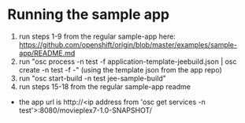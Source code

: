 # Running the sample app
1. run steps 1-9 from the regular sample-app here:
https://github.com/openshift/origin/blob/master/examples/sample-app/README.md
1. run "osc process -n test -f application-template-jeebuild.json | osc create -n test -f -"   (using the template json from the app repo)
1. run "osc start-build -n test jee-sample-build"
1. run steps 15-18 from the regular sample-app readme
  * the app url is http://<ip address from 'osc get services -n test'>:8080/movieplex7-1.0-SNAPSHOT/

